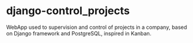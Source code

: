 # django-control_projects
WebApp used to supervision and control of projects in a company, based on Django framework and PostgreSQL, inspired in Kanban.
